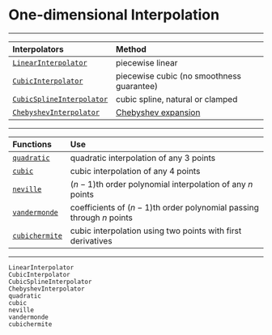 # One-dimensional Interpolation

------

Interpolators | Method
 :-- | :--
[`LinearInterpolator`](@ref) | piecewise linear
[`CubicInterpolator`](@ref) | piecewise cubic (no smoothness guarantee)
[`CubicSplineInterpolator`](@ref) | cubic spline, natural or clamped
[`ChebyshevInterpolator`](@ref) | [Chebyshev expansion](chebyshev.md)

------

Functions | Use
 :-- | :--
[`quadratic`](@ref) | quadratic interpolation of any 3 points
[`cubic`](@ref) | cubic interpolation of any 4 points
[`neville`](@ref) | $(n-1)$th order polynomial interpolation of any $n$ points
[`vandermonde`](@ref) | coefficients of $(n-1)$th order polynomial passing through $n$ points
[`cubichermite`](@ref) | cubic interpolation using two points with first derivatives

------

```@docs
LinearInterpolator
CubicInterpolator
CubicSplineInterpolator
ChebyshevInterpolator
quadratic
cubic
neville
vandermonde
cubichermite
```
